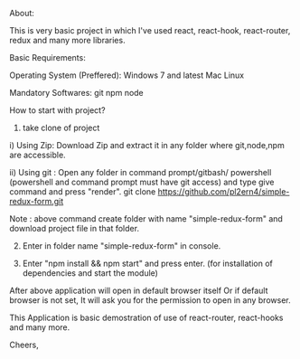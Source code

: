 About:

This is very basic project in which I've used react, react-hook, react-router, redux and many more libraries.

Basic Requirements:

Operating System (Preffered):
 Windows 7 and latest
 Mac
 Linux
 
Mandatory Softwares:
 git
 npm
 node
 
 How to start with project?
 
 1) take clone of project 
 
  i) Using Zip:
      Download Zip and extract it in any folder where git,node,npm are accessible. 
      
  ii) Using git :
       Open any folder in command prompt/gitbash/ powershell (powershell and command prompt must have git access) 
       and type give command and press "render".
       git clone https://github.com/pl2ern4/simple-redux-form.git
       
Note : above command create folder with name "simple-redux-form" and download project file in that folder.      

 2) Enter in folder name "simple-redux-form" in console. 
  
 3) Enter "npm install && npm start" and press enter. (for installation of dependencies and start the module)
 
 After above application will open in default browser itself Or if default browser is not set, 
 It will ask you for the permission to open in any browser.
 
 
 This Application is basic demostration of use of react-router, react-hooks and many more.
 
 
 Cheers,
 
       
       
       
 
